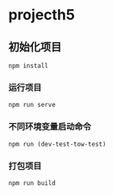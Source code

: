 # projecth5

## 初始化项目
```
npm install
```

### 运行项目
```
npm run serve
```
### 不同环境变量启动命令
```
npm run (dev-test-tow-test)
```
### 打包项目
```
npm run build
```